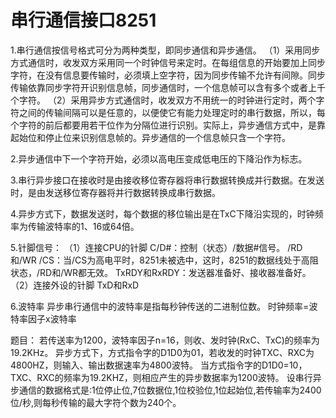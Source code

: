 # 串行通信接口8251

1.串行通信按信号格式可分为两种类型，即同步通信和异步通信。
 （1）采用同步方式通信时，收发双方采用同一个时钟信号来定时。在每组信息的开始要加上同步字符，在没有信息要传输时，必须填上空字符，因为同步传输不允许有间隙。同步传输依靠同步字符开识别信息帧，同步通信时，一个信息帧可以含有多个或者上千个字符。
 （2）采用异步方式通信时，收发双方不用统一的时钟进行定时，两个字符之间的传输间隔可以是任意的，以便使它有能力处理定时的串行数据，所以，每个字符的前后都要用若干位作为分隔位进行识别。实际上，异步通信方式中，是靠起始位和停止位来识别信息帧的。异步通信的一个信息帧只含一个字符。

2.异步通信中下一个字符开始，必须以高电压变成低电压的下降沿作为标志。

3.串行异步接口在接收时是由接收移位寄存器将串行数据转换成并行数据。在发送时，是由发送移位寄存器将并行数据转换成串行数据。

4.异步方式下，数据发送时，每个数据的移位输出是在TxC下降沿实现的，时钟频率为传输波特率的1、16或64倍。

5.针脚信号：
 （1）连接CPU的针脚
   C/D#：控制（状态）/数据#信号。
   /RD和/WR
   /CS：当/CS为高电平时，8251未被选中，这时，8251的数据线处于高阻状态，/RD和/WR都无效。
   TxRDY和RxRDY：发送器准备好、接收器准备好。
 （2）连接外设的针脚
   TxD和RxD
   
6.波特率
 异步串行通信中的波特率是指每秒钟传送的二进制位数。
 时钟频率=波特率因子x波特率
 
题目：
 若传送率为1200，波特率因子n=16，则收、发时钟(RxC、TxC)的频率为19.2KHz。 
 异步方式下，方式指令字的D1D0为01，若收发的时钟TXC、RXC为4800HZ，则输入、输出数据速率为4800波特。
 当方式指令字的D1D0=10，TXC、RXC的频率为19.2KHZ，则相应产生的异步数据率为1200波特。
 设串行异步通信的数据格式是:1位停止位,7位数据位,1位校验位,1位起始位,若传输率为2400位/秒,则每秒传输的最大字符个数为240个。